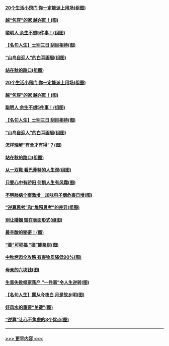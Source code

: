 #### [20个生活小窍门 你一定能派上用场(组图)](../pages/p8/907510.md?t=09161455) 
#### [越“包容”的家 越兴旺！(图)](../pages/p8/907328.md?t=09161455) 
#### [聪明人 余生不想5件事！(组图)](../pages/p8/907364.md?t=09161455) 
#### [【名句人生】士别三日 刮目相待(图)](../pages/p8/906988.md?t=09161455) 
#### [“山鸟自迎人”的白耳画眉(组图)](../pages/p8/907332.md?t=09161455) 
#### [站在秋的路口(组图)](../pages/p8/906914.md?t=09161455) 
#### [20个生活小窍门 你一定能派上用场(组图)](../pages/p8/907510.md?t=09161455) 
#### [越“包容”的家 越兴旺！(图)](../pages/p8/907328.md?t=09161455) 
#### [聪明人 余生不想5件事！(组图)](../pages/p8/907364.md?t=09161455) 
#### [【名句人生】士别三日 刮目相待(图)](../pages/p8/906988.md?t=09161455) 
#### [“山鸟自迎人”的白耳画眉(组图)](../pages/p8/907332.md?t=09161455) 
#### [怎样理解“有舍才有得”？(图)](../pages/p8/906872.md?t=09161455) 
#### [站在秋的路口(组图)](../pages/p8/906914.md?t=09161455) 
#### [从一双鞋 看巴菲特的人生观(组图)](../pages/p8/907311.md?t=09161455) 
#### [只要心中有骄阳 何惧人生有风霜(图)](../pages/p8/907320.md?t=09161455) 
#### [不明肺病个案激增　加味电子烟危害日增(图)](../pages/p8/907307.md?t=09161455) 
#### [“逆算思考”和“堆积思考”的差异(组图)](../pages/p8/907229.md?t=09161455) 
#### [别让婚姻 毁在表面形式(组图)](../pages/p8/907118.md?t=09161455) 
#### [最辛酸的秘密！(图)](../pages/p8/906327.md?t=09161455) 
#### [“善”可积福 “德”能聚财(图)](../pages/p8/906906.md?t=09161455) 
#### [中秋烤肉全攻略 有害物质降低90%(图)](../pages/p8/907227.md?t=09161455) 
#### [母亲的六块钱(图)](../pages/p8/907107.md?t=09161455) 
#### [生意失败倾家荡产 “一件事”令人生逆转(图)](../pages/p8/907101.md?t=09161455) 
#### [【名句人生】露从今夜白 月是故乡明(图)](../pages/p8/906558.md?t=09161455) 
#### [好风水的重要“关键”(图)](../pages/p8/907087.md?t=09161455) 
#### [“逆算”让心不焦虑的3个优点(图)](../pages/p8/907070.md?t=09161455) 

----
#### [ >>> 更早内容 <<< ](../indexes/p8-earlier.md)
